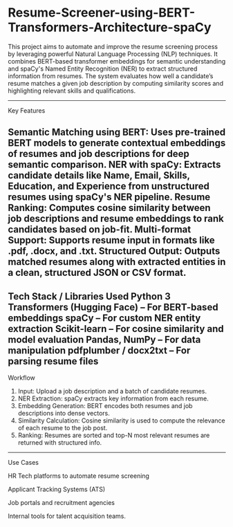 # Resume-Screener-using-BERT-Transformers-Architecture-spaCy
This project aims to automate and improve the resume screening process by leveraging powerful Natural Language Processing (NLP) techniques. It combines BERT-based transformer embeddings for semantic understanding and spaCy's Named Entity Recognition (NER) to extract structured information from resumes. The system evaluates how well a candidate’s resume matches a given job description by computing similarity scores and highlighting relevant skills and qualifications.


---

Key Features

Semantic Matching using BERT: Uses pre-trained BERT models to generate contextual embeddings of resumes and job descriptions for deep semantic comparison.
NER with spaCy: Extracts candidate details like Name, Email, Skills, Education, and Experience from unstructured resumes using spaCy's NER pipeline.
Resume Ranking: Computes cosine similarity between job descriptions and resume embeddings to rank candidates based on job-fit.
Multi-format Support: Supports resume input in formats like .pdf, .docx, and .txt.
Structured Output: Outputs matched resumes along with extracted entities in a clean, structured JSON or CSV format.
--

Tech Stack / Libraries Used
Python 3
Transformers (Hugging Face) – For BERT-based embeddings
spaCy – For custom NER entity extraction
Scikit-learn – For cosine similarity and model evaluation
Pandas, NumPy – For data manipulation
pdfplumber / docx2txt – For parsing resume files
---

Workflow

1. Input: Upload a job description and a batch of candidate resumes.
2. NER Extraction: spaCy extracts key information from each resume.
3. Embedding Generation: BERT encodes both resumes and job descriptions into dense vectors.
4. Similarity Calculation: Cosine similarity is used to compute the relevance of each resume to the job post.
5. Ranking: Resumes are sorted and top-N most relevant resumes are returned with structured info.

---

Use Cases

HR Tech platforms to automate resume screening

Applicant Tracking Systems (ATS)

Job portals and recruitment agencies

Internal tools for talent acquisition teams.
